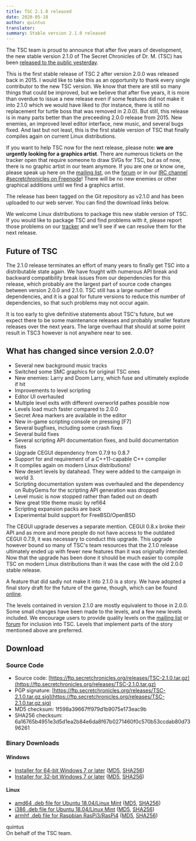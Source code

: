 ```yaml
---
title: TSC 2.1.0 released
date: 2020-05-18
author: quintus
translator:
summary: Stable version 2.1.0 released
---
```


The TSC team is proud to announce that after five years of
development, the new stable version 2.1.0 of The Secret Chronicles of
Dr. M. (TSC) has been [released to the public yesterday][1].

This is the first stable release of TSC 2 after version 2.0.0 was
released back in 2015. I would like to take this as an opportunity to
thank every single contributor to the new TSC version. We know that
there are still so many things that could be improved, but we believe
that after five years, it is more than overdue to issue a new release
even if some features did not make it into 2.1.0 which we would have
liked to (for instance, there is still no replacement for turtle boss
that was removed in 2.0.0). But still, this release is in many parts
better than the preceeding 2.0.0 release from 2015. New enemies, an
improved level editor interface, new music, and several bugs fixed.
And last but not least, this is the first stable version of TSC that
finally compiles again on current Linux distributions.

If you want to help TSC now for the next release, please note: **we
are urgently looking for a graphics artist**. There are numerous
tickets on the tracker open that require someone to draw SVGs for TSC,
but as of now, there is no graphic artist in our team anymore. If you
are one or know one, please speak up here on the [mailing list][2], on
the [forum][3] or in our [IRC channel #secretchronicles on
Freenode][4]! There will be no new enemies or other graphical
additions until we find a graphics artist.

The release has been tagged on the Git repository as v2.1.0 and has
been uploaded to our web server. You can find the download links
below.

We welcome Linux distributions to package this new stable version of
TSC. If you would like to package TSC and find problems with it,
please report those problems on our [tracker][5] and we'll see if we can
resolve them for the next release.

## Future of TSC

The 2.1.0 release terminates an effort of many years to finally get
TSC into a distributable state again. We have fought with numerous API
break and backward compatibility break issues from our dependencies
for this release, which probably are the largest part of source code
changes between version 2.0.0 and 2.1.0. TSC still has a large number
of dependencies, and it is a goal for future versions to reduce this
number of dependencies, so that such problems may not occur again.

It is too early to give definitive statements about TSC's future, but
we expect there to be some maintenance releases and probably smaller
feature releases over the next years. The large overhaul that should
at some point result in TSC3 however is not anywhere near to see.

## What has changed since version 2.0.0?

* Several new background music tracks
* Switched some SMC graphics for original TSC ones
* New enemies: Larry and Doom Larry, which fuse and ultimately explode
  if hit
* Improvements to level scripting
* Editor UI overhauled
* Multiple level exits with different overworld pathes possible now
* Levels load much faster compared to 2.0.0
* Secret Area markers are available in the editor
* New in-game scripting console on pressing [F7]
* Several bugfixes, including some crash fixes
* Several build fixes
* Several scripting API documentation fixes, and build documentation fixes
* Upgrade CEGUI dependency from 0.7.9 to 0.8.7
* Support for and requirement of a C++11-capable C++ compiler
* It compiles again on modern Linux distributions!
* New desert levels by datahead. They were added to the campaign in
  world 3.
* Scripting documentation system was overhauled and the dependency on
  RubyGems for the scripting API generation was dropped
* Level music is now stopped rather than faded out on death
* New great title theme music by refi64
* Scripting expansion packs are back
* Experimental build support for FreeBSD/OpenBSD

The CEGUI upgrade deserves a separate mention. CEGUI 0.8.x broke their
API and as more and more people do not have access to the outdated
CEGUI 0.7.9, it was necessary to conduct this upgrade. This upgrade
however bound so many of TSC's team resources that the 2.1.0 release
ultimately ended up with fewer new features than it was originally
intended. Now that the upgrade has been done it should be much easier
to compile TSC on modern Linux distributions than it was the case with
the old 2.0.0 stable release.

A feature that did sadly not make it into 2.1.0 is a story. We have
adopted a final story draft for the future of the game, though, which
can be found [online][6].

The levels contained in version 2.1.0 are mostly equivalent to those
in 2.0.0. Some small changes have been made to the levels, and a few
new levels included. We encourage users to provide quality levels on
the [mailing list][2] or [forum][3] for inclusion into TSC. Levels
that implement parts of the story mentioned above are preferred.

## Download

### Source Code

* Source code:     [https://ftp.secretchronicles.org/releases/TSC-2.1.0.tar.gz](https://ftp.secretchronicles.org/releases/TSC-2.1.0.tar.gz)
* PGP signature:   [https://ftp.secretchronicles.org/releases/TSC-2.1.0.tar.gz.sig](https://ftp.secretchronicles.org/releases/TSC-2.1.0.tar.gz.sig)
* MD5 checksum:    1f598a39667ff979d1b9075e173eac9b
* SHA256 checksum: 6a16765b4951e3d5d1ea2b84e6da8f67b0271460f0c570b53ccdab80d7396261

### Binary Downloads

#### Windows

* [Installer for 64-bit Windows 7 or later](https://ftp.secretchronicles.org/releases/TSC-2.1.0-win64.exe)
  ([MD5](https://ftp.secretchronicles.org/releases/TSC-2.1.0-win64.md5sum),
   [SHA256](https://ftp.secretchronicles.org/releases/TSC-2.1.0-win64.sha256sum))
* [Installer for 32-bit Windows 7 or later](https://ftp.secretchronicles.org/releases/TSC-2.1.0-win32.exe)
  ([MD5](https://ftp.secretchronicles.org/releases/TSC-2.1.0-win32.md5sum),
   [SHA256](https://ftp.secretchronicles.org/releases/TSC-2.1.0-win32.sha256sum))

#### Linux

* [amd64 .deb file for Ubuntu 18.04/Linux Mint](https://ftp.secretchronicles.org/releases/TSC-2.1.0-amd64.deb)
  ([MD5](https://ftp.secretchronicles.org/releases/TSC-2.1.0-amd64.md5sum),
   [SHA256](https://ftp.secretchronicles.org/releases/TSC-2.1.0-amd64.sha256sum))
* [i386 .deb file for Ubuntu 18.04/Linux Mint](https://ftp.secretchronicles.org/releases/TSC-2.1.0-i386.deb)
  ([MD5](https://ftp.secretchronicles.org/releases/TSC-2.1.0-i386.md5sum),
   [SHA256](https://ftp.secretchronicles.org/releases/TSC-2.1.0-i386.sha256sum))
* [armhf .deb file for Raspbian RasPi3/RasPi4](https://ftp.secretchronicles.org/releases/TSC-2.1.0-armhf.deb)
  ([MD5](https://ftp.secretchronicles.org/releases/TSC-2.1.0-armhf.md5sum),
   [SHA256](https://ftp.secretchronicles.org/releases/TSC-2.1.0-armhf.sha256sum))

quintus<br/>
On behalf of the TSC team.

[1]: https://lists.secretchronicles.org/hyperkitty/list/tsc-devel@lists.secretchronicles.org/thread/7P7NCQYUSQ3EVBR4SB6LM3WLIXWCHWTB/
[2]: https://lists.secretchronicles.org/postorius/lists/tsc-devel.lists.secretchronicles.org/
[3]: https://lists.secretchronicles.org/hyperkitty/list/tsc-devel@lists.secretchronicles.org
[4]: irc://chat.freenode.net/#secretchronicles
[5]: https://github.com/Secretchronicles/TSC/issues
[6]: https://github.com/Secretchronicles/documents/raw/master/gd/documents/pdf/18-001.pdf
